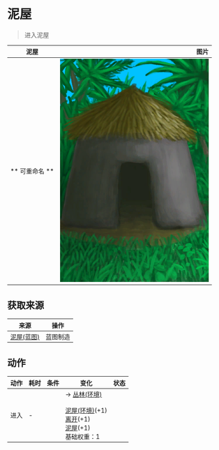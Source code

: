 # 泥屋  
> 进入泥屋  
  
  泥屋  |   图片   
 ----  |  ----:   
 ** 可重命名 **  |  ![](Sprite/MudHut.png)   
  
## 获取来源  
来源  |  操作  
----  |  ----  
[泥屋(蓝图)](Bp_MudHut.md)  |  蓝图制造  
## 动作  
动作  |  耗时  |  条件  |  变化  |  状态  
----  |  ----  |  ----  |  ----  |  ----  
进入<br>  |  -  |    |  → [丛林(环境)](Env_Jungle.md)<br><br>[泥屋(环境)](Env_MudHut.md)(+1)<br>[离开](MudHutExit.md)(+1)<br>[泥屋](MudHut.md)(+1)<br>基础权重：1<br>  |    
